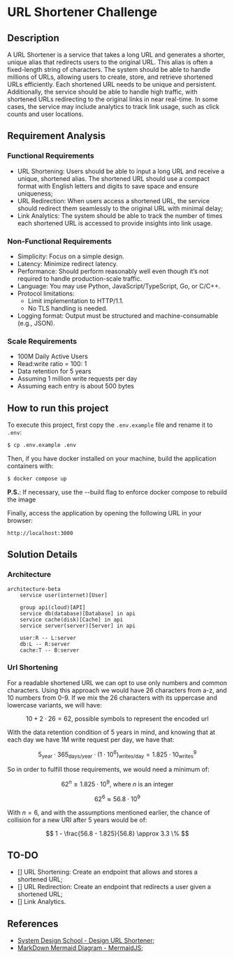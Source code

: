 # URL Shortener Challenge

## Description

A URL Shortener is a service that takes a long URL and generates a shorter, unique alias that redirects users to the original URL. This alias is often a fixed-length string of characters. The system should be able to handle millions of URLs, allowing users to create, store, and retrieve shortened URLs efficiently. Each shortened URL needs to be unique and persistent. Additionally, the service should be able to handle high traffic, with shortened URLs redirecting to the original links in near real-time. In some cases, the service may include analytics to track link usage, such as click counts and user locations.

## Requirement Analysis

### Functional Requirements

- URL Shortening: Users should be able to input a long URL and receive a unique, shortened alias. The shortened URL should use a compact format with English letters and digits to save space and ensure uniqueness;
- URL Redirection: When users access a shortened URL, the service should redirect them seamlessly to the original URL with minimal delay;
- Link Analytics: The system should be able to track the number of times each shortened URL is accessed to provide insights into link usage.

### Non-Functional Requirements

- Simplicity: Focus on a simple design.
- Latency: Minimize redirect latency.
- Performance: Should perform reasonably well even though it’s not required to handle production-scale traffic.
- Language: You may use Python, JavaScript/TypeScript, Go, or C/C++.
- Protocol limitations:
  - Limit implementation to HTTP/1.1.
  - No TLS handling is needed.
- Logging format: Output must be structured and machine-consumable (e.g., JSON).

### Scale Requirements

- 100M Daily Active Users
- Read:write ratio = 100: 1
- Data retention for 5 years
- Assuming 1 million write requests per day
- Assuming each entry is about 500 bytes

## How to run this project

To execute this project, first copy the `.env.example` file and rename it to `.env`:

```sh
$ cp .env.example .env
```

Then, if you have docker installed on your machine, build the application containers with:

```sh
$ docker compose up
```

**P.S.**: If necessary, use the --build flag to enforce docker compose to rebuild the image

Finally, access the application by opening the following URL in your browser:

```
http://localhost:3000
```

## Solution Details

### Architecture

```mermaid
architecture-beta
    service user(internet)[User]

    group api(cloud)[API]
    service db(database)[Database] in api
    service cache(disk)[Cache] in api
    service server(server)[Server] in api

    user:R -- L:server
    db:L -- R:server
    cache:T -- B:server
```

### Url Shortening

For a readable shortened URL we can opt to use only numbers and common characters. Using this approach we would have 26 characters from a-z, and 10 numbers from 0-9. If we mix the 26 characters with its uppercase and lowercase variants, we will have:

$$
10 + 2 \cdot 26 = 62 \text{, possible symbols to represent the encoded url}
$$

With the data retention condition of 5 years in mind, and knowing that at each day we have 1M write request per day, we have that:

$$
5_{\text{year}} \cdot 365_{\text{days/year}} \cdot (1 \cdot 10^{6})_{\text{writes/day}} = 1.825 \cdot 10^{9}_{\text{writes}}
$$

So in order to fulfill those requirements, we would need a minimum of:

$$
62^{n} \geq 1.825 \cdot 10^{9} \text{, where } n \text{ is an integer }
$$

$$
62^{6} \approx 56.8 \cdot 10^{9}
$$

With $n = 6$, and with the assumptions mentioned earlier, the chance of collision for a new URI after 5 years would be of:

$$
1 - \frac{56.8 - 1.825}{56.8} \approx 3.3 \%
$$

## TO-DO

- [] URL Shortening: Create an endpoint that allows and stores a shortened URL;
- [] URL Redirection: Create an endpoint that redirects a user given a shortened URL;
- [] Link Analytics.

## References

- [System Design School - Design URL Shortener](https://systemdesignschool.io/problems/url-shortener/solution);
- [MarkDown Mermaid Diagram - MermaidJS](https://mermaid.js.org/syntax/architecture.html);